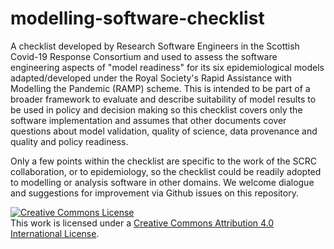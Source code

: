 # modelling-software-checklist


A checklist developed by Research Software Engineers in the Scottish Covid-19 Response Consortium and used to assess the software engineering aspects of "model readiness" for its six epidemiological models adapted/developed under the Royal Society's Rapid Assistance with Modelling the Pandemic (RAMP) scheme. This is intended to be part of a broader framework to evaluate and describe suitability of model results to be used in policy and decision making so this checklist covers only the software implementation and assumes that other documents cover questions about model validation, quality of science, data provenance and quality and policy readiness.

Only a few points within the checklist are specific to the work of the SCRC collaboration, or to epidemiology, so the checklist could be readily adopted to modelling or analysis software in other domains. We welcome dialogue and suggestions for improvement via Github issues on this repository.

<a rel="license" href="http://creativecommons.org/licenses/by/4.0/"><img alt="Creative Commons License" style="border-width:0" src="https://i.creativecommons.org/l/by/4.0/88x31.png" /></a><br />This work is licensed under a <a rel="license" href="http://creativecommons.org/licenses/by/4.0/">Creative Commons Attribution 4.0 International License</a>.

